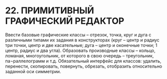 # 22. ПРИМИТИВНЫЙ ГРАФИЧЕСКИЙ РЕДАКТОР
Ввести базовые графические классы – отрезок, точка, круг и дуга с различными типами их задания в конструкторах (круг – центр и радиус три точки, центр и две касательные; дуга – центр и оконечные точки;  1 центр, радиус и два угла). 
Образовать производные  классы  –  кольцо, ломаная, многоугольник, от которого в свою очередь – треугольник, па¬раллелограмм и т.д. Обязательный интерфейс для классов: удалить, перенести, скопировать, повернуть, обрезать, отобразить относительно заданной оси симметрии.
